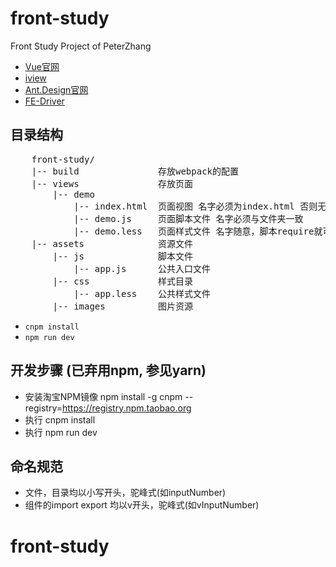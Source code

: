 # front-study
Front Study Project of PeterZhang

- [Vue官网](http://vuejs.org/)
- [iview](https://www.iviewui.com)
- [Ant.Design官网](http://ant.design/)
- [FE-Driver](https://fe-driver.github.io/vue-beauty/#!/components/alert)

## 目录结构
<pre>
    front-study/
    |-- build               存放webpack的配置
    |-- views               存放页面
        |-- demo
            |-- index.html  页面视图 名字必须为index.html 否则无法找到页面
            |-- demo.js     页面脚本文件 名字必须与文件夹一致
            |-- demo.less   页面样式文件 名字随意，脚本require就可以了
    |-- assets              资源文件
        |-- js              脚本文件
            |-- app.js      公共入口文件
        |-- css             样式目录
            |-- app.less    公共样式文件
        |-- images          图片资源
</pre>


- `cnpm install`
- `npm run dev`

## 开发步骤 (已弃用npm, 参见yarn)
- 安装淘宝NPM镜像 npm install -g cnpm --registry=https://registry.npm.taobao.org
- 执行 cnpm install
- 执行 npm run dev

## 命名规范
- 文件，目录均以小写开头，驼峰式(如inputNumber)
- 组件的import export 均以v开头，驼峰式(如vInputNumber)

# front-study

